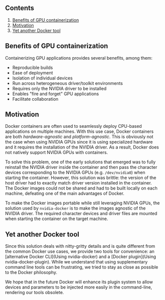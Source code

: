 ## Contents
1. [Benefits of GPU containerization](#benefits-of-gpu-containerization)
1. [Motivation](#motivation)
1. [Yet another Docker tool](#yet-another-docker-tool)

## Benefits of GPU containerization

Containerizing GPU applications provides several benefits, among them:

* Reproducible builds
* Ease of deployment
* Isolation of individual devices
* Run across heterogeneous driver/toolkit environments
* Requires only the NVIDIA driver to be installed
* Enables "fire and forget" GPU applications
* Facilitate collaboration

## Motivation
Docker containers are often used to seamlessly deploy CPU-based applications on multiple machines. With this use case, Docker containers are both *hardware-agnostic* and *platform-agnostic*. This is obviously not the case when using NVIDIA GPUs since it is using specialized hardware and it requires the installation of the NVIDIA driver. As a result, Docker does not natively support NVIDIA GPUs with containers.

To solve this problem, one of the early solutions that emerged was to fully reinstall the NVIDIA driver inside the container and then pass the character devices corresponding to the NVIDIA GPUs (e.g. `/dev/nvidia0`) when starting the container. However, this solution was brittle: the version of the host driver had to exactly match driver version installed in the container. The Docker images could not be shared and had to be built locally on each machine, defeating one of the main advantages of Docker.

To make the Docker images portable while still leveraging NVIDIA GPUs, the solution used by `nvidia-docker` is to make the images agnostic of the NVIDIA driver. The required character devices and driver files are mounted when starting the container on the target machine.

## Yet another Docker tool
Since this solution deals with nitty-gritty details and is quite different from the common Docker use cases, we provide two tools for convenience: an [alternative Docker CLI](Using nvidia-docker) and a [Docker plugin](Using nvidia-docker-plugin). While we understand that using supplementary command line tools can be frustrating, we tried to stay as close as possible to the Docker philosophy.

We hope that in the future Docker will enhance its plugin system to allow devices and parameters to be injected more easily in the command-line, rendering our tools obsolete.